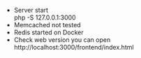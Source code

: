 - Server start \
   php -S 127.0.0.1:3000
 - Memcached not tested
 - Redis started on Docker
 - Check web version you can open http://localhost:3000/frontend/index.html
